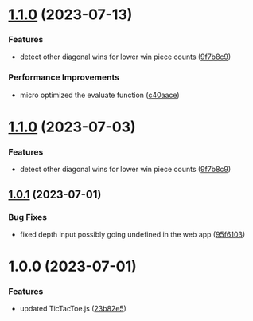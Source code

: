# [1.1.0](https://github.com/mrdcvlsc/minimax-tic-tac-toe/compare/v1.0.1...v1.1.0) (2023-07-13)


### Features

* detect other diagonal wins for lower win piece counts ([9f7b8c9](https://github.com/mrdcvlsc/minimax-tic-tac-toe/commit/9f7b8c93b2c6686314b7b45249d0f4748b8f3143))


### Performance Improvements

* micro optimized the evaluate function ([c40aace](https://github.com/mrdcvlsc/minimax-tic-tac-toe/commit/c40aace9ec18120af1348133d1383b43c83eaf93))

# [1.1.0](https://github.com/mrdcvlsc/minimax-tic-tac-toe/compare/v1.0.1...v1.1.0) (2023-07-03)

### Features

- detect other diagonal wins for lower win piece counts ([9f7b8c9](https://github.com/mrdcvlsc/minimax-tic-tac-toe/commit/9f7b8c93b2c6686314b7b45249d0f4748b8f3143))

## [1.0.1](https://github.com/mrdcvlsc/minimax-tic-tac-toe/compare/v1.0.0...v1.0.1) (2023-07-01)

### Bug Fixes

- fixed depth input possibly going undefined in the web app ([95f6103](https://github.com/mrdcvlsc/minimax-tic-tac-toe/commit/95f61036d881bf09b94a99fa9e7922356ca1275b))

# 1.0.0 (2023-07-01)

### Features

- updated TicTacToe.js ([23b82e5](https://github.com/mrdcvlsc/minimax-tic-tac-toe/commit/23b82e5f5f0fb63a5e020da1ec00d7e67c24df0a))
